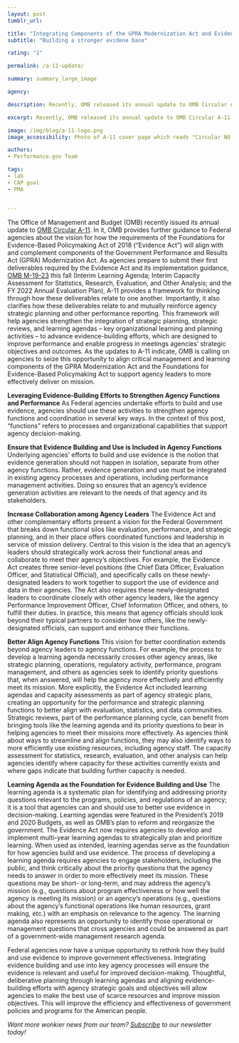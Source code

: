 ```yaml
---
layout: post
tumblr_url:

title: "Integrating Components of the GPRA Modernization Act and Evidence Act to Improve Organizational Performance"
subtitle: "Building a stronger evidene base"

rating: "1"

permalink: /a-11-update/

summary: summary_large_image

agency:

description: Recently, OMB released its annual update to OMB Circular A-11. If you find yourself asking what is OMB Circular A-11, you’re probably not alone and certainly in good company – this is definitely one of Performance.gov’s ‘wonkier’ news posts.

excerpt: Recently, OMB released its annual update to OMB Circular A-11. If you find yourself asking what is OMB Circular A-11, you’re probably not alone and certainly in good company – this is definitely one of Performance.gov’s ‘wonkier’ news posts.

image: /img/blog/a-11-logo.png
image_accessibility: Photo of A-11 cover page which reads "Circular NO. A-11, Preparation, Submission, and Execution of the Budget, Executive Office of the President, Office of Management and Budget, June 2019"

authors:
- Performance.gov Team

tags:
- lab
- CAP goal
- PMA


---
```

The Office of Management and Budget (OMB) recently issued its annual update to [OMB Circular A-11](https://www.whitehouse.gov/wp-content/uploads/2018/06/a11.pdf#page=771). In it, OMB provides further guidance to Federal agencies about the vision for how the requirements of the Foundations for Evidence-Based Policymaking Act of 2018 (“Evidence Act”) will align with and complement components of the Government Performance and Results Act (GPRA) Modernization Act. As agencies prepare to submit their first deliverables required by the Evidence Act and its implementation guidance, [OMB M-19-23](https://www.whitehouse.gov/wp-content/uploads/2019/07/M-19-23.pdf) this fall (Interim Learning Agenda; Interim Capacity Assessment for Statistics, Research, Evaluation, and Other Analysis; and the FY 2022 Annual Evaluation Plan), A-11 provides a framework for thinking through how these deliverables relate to one another. Importantly, it also clarifies how these deliverables relate to and mutually reinforce agency strategic planning and other performance reporting. This framework will help agencies strengthen the integration of strategic planning, strategic reviews, and learning agendas – key organizational learning and planning activities – to advance evidence-building efforts, which are designed to improve performance and enable progress in meetings agencies’ strategic objectives and outcomes. As the updates to A-11 indicate, OMB is calling on agencies to seize this opportunity to align critical management and learning components of the GPRA Modernization Act and the Foundations for Evidence-Based Policymaking Act to support agency leaders to more effectively deliver on mission. 

**Leveraging Evidence-Building Efforts to Strengthen Agency Functions and Performance**
As Federal agencies undertake efforts to build and use evidence, agencies should use these activities to strengthen agency functions and coordination in several key ways. In the context of this post, “functions” refers to processes and organizational capabilities that support agency decision-making.

**Ensure that Evidence Building and Use is Included in Agency Functions**
Underlying agencies’ efforts to build and use evidence is the notion that evidence generation should not happen in isolation, separate from other agency functions. Rather, evidence generation and use must be integrated in existing agency processes and operations, including performance management activities. Doing so ensures that an agency’s evidence generation activities are relevant to the needs of that agency and its stakeholders. 

**Increase Collaboration among Agency Leaders**
The Evidence Act and other complementary efforts present a vision for the Federal Government that breaks down functional silos like evaluation, performance, and strategic planning, and in their place offers coordinated functions and leadership in service of mission delivery. Central to this vision is the idea that an agency’s leaders should strategically work across their functional areas and collaborate to meet their agency’s objectives. For example, the Evidence Act creates three senior-level positions (the Chief Data Officer, Evaluation Officer, and Statistical Official), and specifically calls on these newly-designated leaders to work together to support the use of evidence and data in their agencies. The Act also requires these newly-designated leaders to coordinate closely with other agency leaders, like the agency Performance Improvement Officer, Chief Information Officer, and others, to fulfill their duties. In practice, this means that agency officials should look beyond their typical partners to consider how others, like the newly-designated officials, can support and enhance their functions. 

**Better Align Agency Functions**
This vision for better coordination extends beyond agency leaders to agency functions. For example, the process to develop a learning agenda necessarily crosses other agency areas, like strategic planning, operations, regulatory activity, performance, program management, and others as agencies seek to identify priority questions that, when answered, will help the agency more effectively and efficiently meet its mission. More explicitly, the Evidence Act included learning agendas and capacity assessments as part of agency strategic plans, creating an opportunity for the performance and strategic planning functions to better align with evaluation, statistics, and data communities. Strategic reviews, part of the performance planning cycle, can benefit from bringing tools like the learning agenda and its priority questions to bear in helping agencies to meet their missions more effectively. As agencies think about ways to streamline and align functions, they may also identify ways to more efficiently use existing resources, including agency staff. The capacity assessment for statistics, research, evaluation, and other analysis can help agencies identify where capacity for these activities currently exists and where gaps indicate that building further capacity is needed. 

**Learning Agenda as the Foundation for Evidence Building and Use**
The learning agenda is a systematic plan for identifying and addressing priority questions relevant to the programs, policies, and regulations of an agency; it is a tool that agencies can and should use to better use evidence in decision-making. Learning agendas were featured in the President’s 2019 and 2020 Budgets, as well as OMB’s plan to reform and reorganize the government. The Evidence Act now requires agencies to develop and implement multi-year learning agendas to strategically plan and prioritize learning. When used as intended, learning agendas serve as the foundation for how agencies build and use evidence. The process of developing a learning agenda requires agencies to engage stakeholders, including the public, and think critically about the priority questions that the agency needs to answer in order to more effectively meet its mission. These questions may be short- or long-term, and may address the agency’s mission (e.g., questions about program effectiveness or how well the agency is meeting its mission) or an agency’s operations (e.g., questions about the agency’s functional operations like human resources, grant making, etc.) with an emphasis on relevance to the agency. The learning agenda also represents an opportunity to identify those operational or management questions that cross agencies and could be answered as part of a government-wide management research agenda.

Federal agencies now have a unique opportunity to rethink how they build and use evidence to improve government effectiveness. Integrating evidence building and use into key agency processes will ensure the evidence is relevant and useful for improved decision-making. Thoughtful, deliberative planning through learning agendas and aligning evidence-building efforts with agency strategic goals and objectives will allow agencies to make the best use of scarce resources and improve mission objectives. This will improve the efficiency and effectiveness of government policies and programs for the American people.  


*Want more wonkier news from our team? [Subscribe](https://www.performance.gov/#openModal1) to our newsletter today!*
